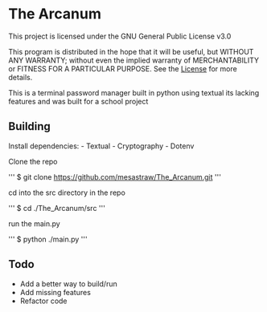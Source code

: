 # The Arcanum
This project is licensed under the GNU General Public License v3.0

This program is distributed in the hope that it will be useful,
but WITHOUT ANY WARRANTY; without even the implied warranty of
MERCHANTABILITY or FITNESS FOR A PARTICULAR PURPOSE. 
See the [License](https://github.com/mesastraw/The_Arcanum/blob/main/LICENSE) for more details.

This is a terminal password manager built in python using textual its lacking features and was built for a school project

## Building

Install dependencies:
    - Textual
    - Cryptography
    - Dotenv

Clone the repo

'''
$ git clone https://github.com/mesastraw/The_Arcanum.git
'''

cd into the src directory in the repo

'''
$ cd ./The_Arcanum/src
'''

run the main.py

'''
$ python ./main.py
'''

## Todo

- Add a better way to build/run
- Add missing features
- Refactor code
